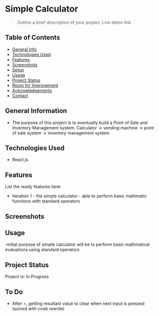 # Simple Calculator
> Outline a brief description of your project.
> Live demo link. <!-- when hosted put demo link here -->

## Table of Contents
* [General Info](#general-information)
* [Technologies Used](#technologies-used)
* [Features](#features)
* [Screenshots](#screenshots)
* [Setup](#setup)
* [Usage](#usage)
* [Project Status](#project-status)
* [Room for Improvement](#room-for-improvement)
* [Acknowledgements](#acknowledgements)
* [Contact](#contact)
<!-- * [License](#license) -->


## General Information
- The purpose of this project is to eventually build a Point of Sale and Inventory Management system.
Calculator -> vending machine -> point of sale system -> inventory management system
<!-- You don't have to answer all the questions - just the ones relevant to your project. -->


## Technologies Used
- React.js


## Features
List the ready features here:
- Iteration 1 - the simple calculator - able to perform basic mathmatic functions with standard operators 


## Screenshots




## Usage
-initial purpose of simple calculator will be to perform basic mathmatical evaluations using standard operators





## Project Status
Project is: In Progress


## To Do

- After =, getting resultant value to clear when next input is pressed (solved with code rewrite)



